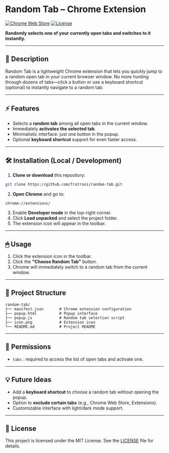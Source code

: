 # Random Tab – Chrome Extension

[![Chrome Web Store](https://img.shields.io/badge/Chrome-Web_Store-blue?logo=google-chrome)](https://chrome.google.com/webstore/)
[![License](https://img.shields.io/badge/License-MIT-green)](LICENSE)

**Randomly selects one of your currently open tabs and switches to it instantly.**

---

## 📌 Description

Random Tab is a lightweight Chrome extension that lets you quickly jump to a random open tab in your current browser window. No more hunting through dozens of tabs—click a button or use a keyboard shortcut (optional) to instantly navigate to a random tab.

---

## ⚡ Features

- Selects a **random tab** among all open tabs in the current window.
- Immediately **activates the selected tab**.
- Minimalistic interface: just one button in the popup.
- Optional **keyboard shortcut** support for even faster access.

---

## 🛠 Installation (Local / Development)

1. **Clone or download** this repository:

```bash
git clone https://github.com/Trotroni/random-tab.git
```

2. **Open Chrome** and go to:

```text
chrome://extensions/
```

3. Enable **Developer mode** in the top-right corner.  
4. Click **Load unpacked** and select the project folder.  
5. The extension icon will appear in the toolbar.

---

## 🖱 Usage

1. Click the extension icon in the toolbar.  
2. Click the **"Choose Random Tab"** button.  
3. Chrome will immediately switch to a random tab from the current window.

---

## 📂 Project Structure

```
random-tab/
├── manifest.json       # Chrome extension configuration
├── popup.html          # Popup interface
├── popup.js            # Random tab selection script
├── icon.png            # Extension icon
└── README.md           # Project README
```

---

## 📌 Permissions

- `tabs` : required to access the list of open tabs and activate one.

---

## 💡 Future Ideas

- Add a **keyboard shortcut** to choose a random tab without opening the popup.
- Option to **exclude certain tabs** (e.g., Chrome Web Store, Extensions).
- Customizable interface with light/dark mode support.

---

## 📄 License

This project is licensed under the MIT License. See the [LICENSE](LICENSE) file for details.